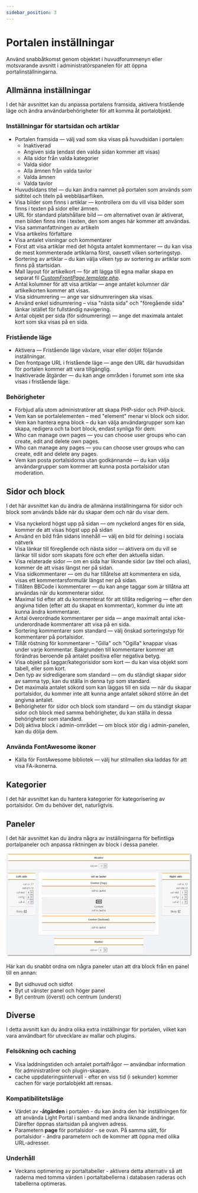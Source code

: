 ```yaml
---
sidebar_position: 3
---
```


# Portalen inställningar
Använd snabbåtkomst genom objektet i huvudforummenyn eller motsvarande avsnitt i administratörspanelen för att öppna portalinställningarna.

## Allmänna inställningar
I det här avsnittet kan du anpassa portalens framsida, aktivera fristående läge och ändra användarbehörigheter för att komma åt portalobjekt.

### Inställningar för startsidan och artiklar

* Portalen framsida — välj vad som ska visas på huvudsidan i portalen:
    * Inaktiverad
    * Angiven sida (endast den valda sidan kommer att visas)
    * Alla sidor från valda kategorier
    * Valda sidor
    * Alla ämnen från valda tavlor
    * Valda ämnen
    * Valda tavlor
* Huvudsidans titel — du kan ändra namnet på portalen som används som sidtitel och titeln på webbläsarfliken.
* Visa bilder som finns i artiklar — kontrollera om du vill visa bilder som finns i texten på sidor eller ämnen.
* URL för standard platshållare bild — om alternativet ovan är aktiverat, men bilden finns inte i texten, den som anges här kommer att användas.
* Visa sammanfattningen av artikeln
* Visa artikelns författare
* Visa antalet visningar och kommentarer
* Först att visa artiklar med det högsta antalet kommentarer — du kan visa de mest kommenterade artiklarna först, oavsett vilken sorteringstyp.
* Sortering av artiklar – du kan välja vilken typ av sortering av artiklar som finns på startsidan.
* Mall layout för artikelkort — för att lägga till egna mallar skapa en separat fil _[CustomFrontPage.template.php](/how-to/create-layout)_.
* Antal kolumner för att visa artiklar — ange antalet kolumner där artikelkorten kommer att visas.
* Visa sidnumrering — ange var sidnumreringen ska visas.
* Använd enkel sidnumrering – visa "nästa sida" och "föregående sida" länkar istället för fullständig navigering.
* Antal objekt per sida (för sidnumrering) — ange det maximala antalet kort som ska visas på en sida.

### Fristående läge

* Aktivera — Fristående läge växlare, visar eller döljer följande inställningar.
* Den frontpage URL i fristående läge — ange den URL där huvudsidan för portalen kommer att vara tillgänglig.
* Inaktiverade åtgärder — du kan ange områden i forumet som inte ska visas i fristående läge.

### Behörigheter

* Förbjud alla utom administratörer att skapa PHP-sidor och PHP-block.
* Vem kan se portalelementen – med "element" menar vi block och sidor.
* Vem kan hantera egna block – du kan välja användargrupper som kan skapa, redigera och ta bort block, endast synliga för dem.
* Who can manage own pages — you can choose user groups who can create, edit and delete own pages.
* Who can manage any pages — you can choose user groups who can create, edit and delete any pages.
* Vem kan posta portalsidorna utan godkännande — du kan välja användargrupper som kommer att kunna posta portalsidor utan moderation.

## Sidor och block
I det här avsnittet kan du ändra de allmänna inställningarna för sidor och block som används både när du skapar dem och när du visar dem.

* Visa nyckelord högst upp på sidan — om nyckelord anges för en sida, kommer de att visas högst upp på sidan
* Använd en bild från sidans innehåll — välj en bild för delning i sociala nätverk
* Visa länkar till föregående och nästa sidor — aktivera om du vill se länkar till sidor som skapats före och efter den aktuella sidan.
* Visa relaterade sidor — om en sida har liknande sidor (av titel och alias), kommer de att visas längst ner på sidan.
* Visa sidkommentarer — om du har tillåtelse att kommentera en sida, visas ett kommentarsformulär längst ner på sidan.
* Tillåten BBCode i kommentarer — du kan ange taggar som är tillåtna att användas när du kommenterar sidor.
* Maximal tid efter att du kommenterat för att tillåta redigering — efter den angivna tiden (efter att du skapat en kommentar), kommer du inte att kunna ändra kommentarer.
* Antal överordnade kommentarer per sida — ange maximalt antal icke-underordnade kommentarer att visa på en sida.
* Sortering kommentarer som standard — välj önskad sorteringstyp för kommentarer på portalsidor.
* Tillåt röstning för kommentarer – "Gilla" och "Ogilla" knappar visas under varje kommentar. Bakgrunden till kommentarer kommer att förändras beroende på antalet positiva eller negativa betyg.
* Visa objekt på taggar/kategorisidor som kort — du kan visa objekt som tabell, eller som kort.
* Den typ av sidredigerare som standard — om du ständigt skapar sidor av samma typ, kan du ställa in denna typ som standard.
* Det maximala antalet sökord som kan läggas till en sida — när du skapar portalsidor, du kommer inte att kunna ange antalet sökord större än det angivna antalet.
* Behörigheter för sidor och block som standard — om du ständigt skapar sidor och block med samma behörigheter, du kan ställa in dessa behörigheter som standard.
* Dölj aktiva block i admin-området — om block stör dig i admin-panelen, kan du dölja dem.

### Använda FontAwesome ikoner
* Källa för FontAwesome bibliotek — välj hur stilmallen ska laddas för att visa FA-ikonerna.

## Kategorier
I det här avsnittet kan du hantera kategorier för kategorisering av portalsidor. Om du behöver det, naturligtvis.

## Paneler
I det här avsnittet kan du ändra några av inställningarna för befintliga portalpaneler och anpassa riktningen av block i dessa paneler.

![Paneler](panels.png)

Här kan du snabbt ordna om några paneler utan att dra block från en panel till en annan:
* Byt sidhuvud och sidfot
* Byt ut vänster panel och höger panel
* Byt centrum (överst) och centrum (underst)

## Diverse
I detta avsnitt kan du ändra olika extra inställningar för portalen, vilket kan vara användbart för utvecklare av mallar och plugins.

### Felsökning och caching

* Visa laddningstiden och antalet portalfrågor — användbar information för administratörer och plugin-skapare.
* cache uppdateringsintervall - efter en viss tid (i sekunder) kommer cachen för varje portalobjekt att rensas.

### Kompatibilitetsläge
* Värdet av **-åtgärden** i portalen - du kan ändra den här inställningen för att använda Light Portal i samband med andra liknande ändringar. Därefter öppnas startsidan på angiven adress.
* Parametern **page** för portalsidor - se ovan. På samma sätt, för portalsidor - ändra parametern och de kommer att öppna med olika URL-adresser.

### Underhåll
* Veckans optimering av portaltabeller - aktivera detta alternativ så att raderna med tomma värden i portaltabellerna i databasen raderas och tabellerna optimeras.